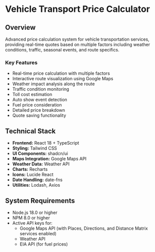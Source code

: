 # Vehicle Transport Price Calculator

## Overview
Advanced price calculation system for vehicle transportation services, providing real-time quotes based on multiple factors including weather conditions, traffic, seasonal events, and route specifics.

### Key Features
- Real-time price calculation with multiple factors
- Interactive route visualization using Google Maps
- Weather impact analysis along the route
- Traffic condition monitoring
- Toll cost estimation
- Auto show event detection
- Fuel price consideration
- Detailed price breakdown
- Quote saving functionality

## Technical Stack
- **Frontend:** React 18 + TypeScript
- **Styling:** Tailwind CSS
- **UI Components:** shadcn/ui
- **Maps Integration:** Google Maps API
- **Weather Data:** Weather API
- **Charts:** Recharts
- **Icons:** Lucide React
- **Date Handling:** date-fns
- **Utilities:** Lodash, Axios

## System Requirements
- Node.js 18.0 or higher
- NPM 8.0 or higher
- Active API keys for:
  - Google Maps API (with Places, Directions, and Distance Matrix services enabled)
  - Weather API
  - EIA API (for fuel prices)